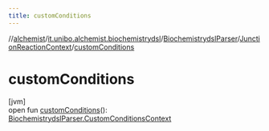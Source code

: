 ```yaml
---
title: customConditions
---
```

//[alchemist](../../../../index.html)/[it.unibo.alchemist.biochemistrydsl](../../index.html)/[BiochemistrydslParser](../index.html)/[JunctionReactionContext](index.html)/[customConditions](custom-conditions.html)



# customConditions



[jvm]\
open fun [customConditions](custom-conditions.html)(): [BiochemistrydslParser.CustomConditionsContext](../-custom-conditions-context/index.html)




